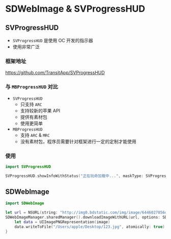 # SDWebImage & SVProgressHUD

## SVProgressHUD

* `SVProgressHUD` 是使用 OC 开发的指示器
* 使用非常广泛

### 框架地址

https://github.com/TransitApp/SVProgressHUD

### 与 `MBProgressHUD` 对比

* `SVProgressHUD`
    * 只支持 `ARC`
    * 支持较新的苹果 API
    * 提供有素材包
    * 使用更简单
* `MBProgressHUD`
    * 支持 `ARC` & `MRC`
    * 没有素材包，程序员需要针对框架进行一定的定制才能使用

### 使用

```swift
import SVProgressHUD

SVProgressHUD.showInfoWithStatus("正在玩命加载中...", maskType: SVProgressHUDMaskType.Gradient)
```

## SDWebImage

```swift
import SDWebImage

let url = NSURL(string: "http://img0.bdstatic.com/img/image/6446027056db8afa73b23eaf953dadde1410240902.jpg")!
SDWebImageManager.sharedManager().downloadImageWithURL(url, options: SDWebImageOptions.allZeros, progress: nil) { (image, _, _, _, _) in
    let data = UIImagePNGRepresentation(image)
    data.writeToFile("/Users/apple/Desktop/123.jpg", atomically: true)
}
```

